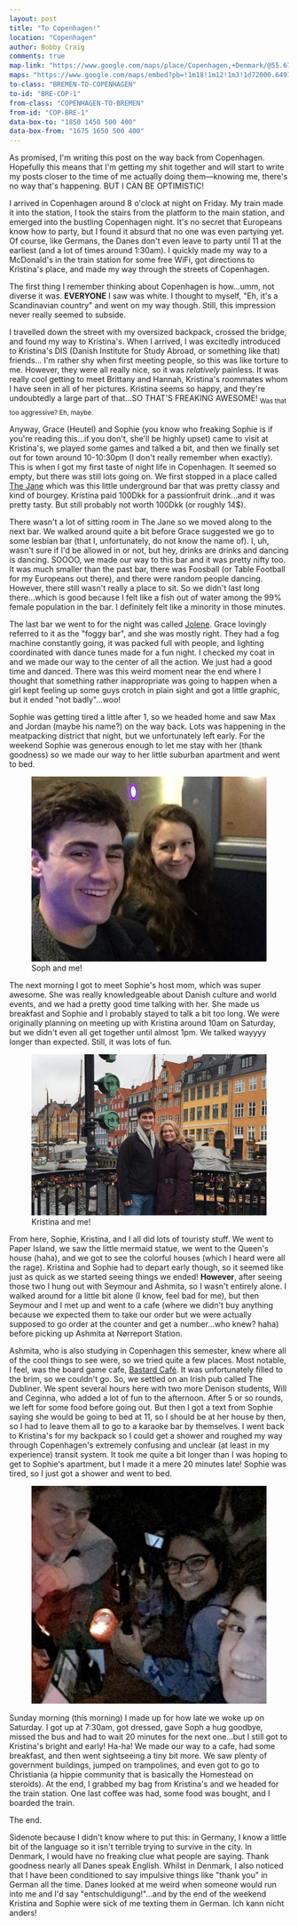 ```yaml
---
layout: post
title: "To Copenhagen!"
location: "Copenhagen"
author: Bobby Craig
comments: true
map-link: "https://www.google.com/maps/place/Copenhagen,+Denmark/@55.6713442,12.4907992,12z/data=!3m1!4b1!4m5!3m4!1s0x4652533c5c803d23:0x4dd7edde69467b8!8m2!3d55.6760968!4d12.5683371"
maps: "https://www.google.com/maps/embed?pb=!1m18!1m12!1m3!1d72000.64910963662!2d12.490799519046782!3d55.67124741358487!2m3!1f0!2f0!3f0!3m2!1i1024!2i768!4f13.1!3m3!1m2!1s0x4652533c5c803d23%3A0x4dd7edde69467b8!2sCopenhagen%2C+Denmark!5e0!3m2!1sen!2sus!4v1487516830943"
to-class: "BREMEN-TO-COPENHAGEN"
to-id: "BRE-COP-1"
from-class: "COPENHAGEN-TO-BREMEN"
from-id: "COP-BRE-1"
data-box-to: "1850 1450 500 400"
data-box-from: "1675 1650 500 400"
---
```


<div class="{{ page.to-class }}" data-from="{% if page.data-box-from %}{{ page.data-box-from }}{% endif %}" data-to="{% if page.data-box-to %}{{ page.data-box-to }}{% endif %}">
<p>As promised, I'm writing this post on the way back from Copenhagen. Hopefully this means that I'm getting my shit together and will start to write my posts closer to the time of me actually doing them&mdash;knowing me, there's no way that's happening. BUT I CAN BE OPTIMISTIC!</p>

<p>I arrived in Copenhagen around 8 o'clock at night on Friday. My train made it into the station, I took the stairs from the platform to the main station, and emerged into the bustling Copenhagen night. It's no secret that Europeans know how to party, but I found it absurd that no one was even partying yet. Of course, like Germans, the Danes don't even leave to party until 11 at the earliest (and a lot of times around 1:30am). I quickly made my way to a McDonald's in the train station for some free WiFi, got directions to Kristina's place, and made my way through the streets of Copenhagen.</p>

<p>The first thing I remember thinking about Copenhagen is how...umm, not diverse it was. <strong>EVERYONE</strong> I saw was white. I thought to myself, "Eh, it's a Scandinavian country" and went on my way though. Still, this impression never really seemed to subside.</p>

<p>I travelled down the street with my oversized backpack, crossed the bridge, and found my way to Kristina's. When I arrived, I was excitedly introduced to Kristina's DIS (Danish Institute for Study Abroad, or something like that) friends... I'm rather shy when first meeting people, so this was like torture to me. However, they were all really nice, so it was <em>relatively</em> painless. It was really cool getting to meet Brittany and Hannah, Kristina's roommates whom I have seen in all of her pictures. Kristina seems so happy, and they're undoubtedly a large part of that...SO THAT'S FREAKING AWESOME! <sub>Was that too aggressive? Eh, maybe.</sub></p>
</div>

<p>Anyway, Grace (Heutel) and Sophie (you know who freaking Sophie is if you're reading this...if you don't, she'll be highly upset) came to visit at Kristina's, we played some games and talked a bit, and then we finally set out for town around 10-10:30pm (I don't really remember when exactly). This is when I got my first taste of night life in Copenhagen. It seemed so empty, but there was still lots going on. We first stopped in a place called <a href="https://www.facebook.com/thejanecph/">The Jane</a> which was this little underground bar that was pretty classy and kind of bourgey. Kristina paid 100Dkk for a passionfruit drink...and it was pretty tasty. But still probably not worth 100Dkk (or roughly 14$).</p>

<p>There wasn't a lot of sitting room in The Jane so we moved along to the next bar. We walked around quite a bit before Grace suggested we go to some lesbian bar (that I, unfortunately, do not know the name of). I, uh, wasn't sure if I'd be allowed in or not, but hey, drinks are drinks and dancing is dancing. SOOOO, we made our way to this bar and it was pretty nifty too. It was much smaller than the past bar, there was Foosball (or Table Football for my Europeans out there), and there were random people dancing. However, there still wasn't really a place to sit. So we didn't last long there...which is good because I felt like a fish out of water among the 99% female population in the bar. I definitely felt like a minority in those minutes.</p>

<p>The last bar we went to for the night was called <a href="https://www.facebook.com/JoleneBar/">Jolene</a>. Grace lovingly referred to it as the "foggy bar", and she was mostly right. They had a fog machine constantly going, it was packed full with people, and lighting coordinated with dance tunes made for a fun night. I checked my coat in and we made our way to the center of all the action. We just had a good time and danced. There was this weird moment near the end where I thought that something rather inappropriate was going to happen when a girl kept feeling up some guys crotch in plain sight and got a little graphic, but it ended "not badly"...woo!</p>

<p>Sophie was getting tired a little after 1, so we headed home and saw Max and Jordan (maybe his name?) on the way back. Lots was happening in the meatpacking district that night, but we unfortunately left early. For the weekend Sophie was generous enough to let me stay with her (thank goodness) so we made our way to her little suburban apartment and went to bed.</p>

<figure>
  <img src="/img/post-imgs/me-and-soph-min.jpg">
  <figcaption>Soph and me!</figcaption>
</figure>

<p>The next morning I got to meet Sophie's host mom, which was super awesome. She was really knowledgeable about Danish culture and world events, and we had a pretty good time talking with her. She made us breakfast and Sophie and I probably stayed to talk a bit too long. We were originally planning on meeting up with Kristina around 10am on Saturday, but we didn't even all get together until almost 1pm. We talked wayyyy longer than expected. Still, it was lots of fun.</p>

<figure>
  <img src="/img/post-imgs/me-and-kristina-cope-min.jpg">
  <figcaption>Kristina and me!</figcaption>
</figure>

<p>From here, Sophie, Kristina, and I all did lots of touristy stuff. We went to Paper Island, we saw the little mermaid statue, we went to the Queen's house (haha), and we got to see the colorful houses (which I heard were all the rage). Kristina and Sophie had to depart early though, so it seemed like just as quick as we started seeing things we ended! <strong>However</strong>, after seeing those two I hung out with Seymour and Ashmita, so I wasn't entirely alone. I walked around for a little bit alone (I know, feel bad for me), but then Seymour and I met up and went to a cafe (where we didn't buy anything because we expected them to take our order but we were actually supposed to go order at the counter and get a number...who knew? haha) before picking up Ashmita at Nørreport Station.</p>

<div class="{{ page.from-class }}" data-from="{% if page.data-box-to %}{{ page.data-box-to }}{% endif %}" data-to="{% if page.data-box-from %}{{ page.data-box-from }}{% endif %}">

<p>Ashmita, who is also studying in Copenhagen this semester, knew where all of the cool things to see were, so we tried quite a few places. Most notable, I feel, was the board game cafe, <a href="http://bastardcafe.dk">Bastard Café</a>. It was unfortunately filled to the brim, so we couldn't go. So, we settled on an Irish pub called The Dubliner. We spent several hours here with two more Denison students, Will and Ceginna, who added a lot of fun to the afternoon. After 5 or so rounds, we left for some food before going out. But then I got a text from Sophie saying she would be going to bed at 11, so I should be at her house by then, so I had to leave them all to go to a karaoke bar by themselves. I went back to Kristina's for my backpack so I could get a shower and roughed my way through Copenhagen's extremely confusing and unclear (at least in my experience) transit system. It took me quite a bit longer than I was hoping to get to Sophie's apartment, but I made it a mere 20 minutes late! Sophie was tired, so I just got a shower and went to bed.</p>

<figure>
  <img src="/img/post-imgs/me-and-ash-and-seymour-min.jpg">
</figure>

<p>Sunday morning (this morning) I made up for how late we woke up on Saturday. I got up at 7:30am, got dressed, gave Soph a hug goodbye, missed the bus and had to wait 20 minutes for the next one...but I still got to Kristina's bright and early! Ha-ha! We made our way to a cafe, had some breakfast, and then went sightseeing a tiny bit more. We saw plenty of government buildings, jumped on trampolines, and even got to go to Christiania (a hippie community that is basically the Homestead on steroids). At the end, I grabbed my bag from Kristina's and we headed for the train station. One last coffee was had, some food was bought, and I boarded the train.</p>
</div>

<p>The end.</p>

<p>Sidenote because I didn't know where to put this: in Germany, I know a little bit of the language so it isn't terrible trying to survive in the city. In Denmark, I would have no freaking clue what people are saying. Thank goodness nearly all Danes speak English. Whilst in Denmark, I also noticed that I have been conditioned to say impulsive things like "thank you" in German all the time. Danes looked at me weird when someone would run into me and I'd say "entschuldigung!"...and by the end of the weekend Kristina and Sophie were sick of me texting them in German. Ich kann nicht anders!</p>

